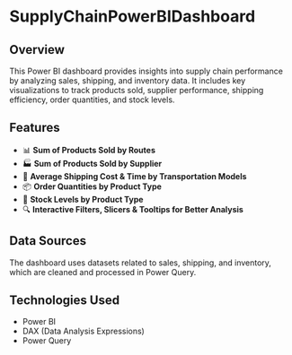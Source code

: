 # SupplyChainPowerBIDashboard

## **Overview**  
This Power BI dashboard provides insights into supply chain performance by analyzing sales, shipping, and inventory data. It includes key visualizations to track products sold, supplier performance, shipping efficiency, order quantities, and stock levels.  

## **Features**  
- 📊 **Sum of Products Sold by Routes**  
- 🏭 **Sum of Products Sold by Supplier**  
- 🚚 **Average Shipping Cost & Time by Transportation Models**  
- 📦 **Order Quantities by Product Type**  
- 🏬 **Stock Levels by Product Type**  
- 🔍 **Interactive Filters, Slicers & Tooltips for Better Analysis**  

## **Data Sources**  
The dashboard uses datasets related to sales, shipping, and inventory, which are cleaned and processed in Power Query.  

## **Technologies Used**  
- Power BI  
- DAX (Data Analysis Expressions)  
- Power Query  


